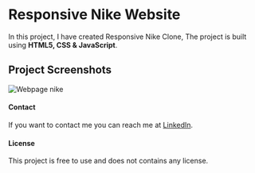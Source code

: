 # Responsive Nike Website

In this project, I have created Responsive Nike Clone, The project is built using **HTML5, CSS & JavaScript**.

## Project Screenshots
![Webpage nike](https://github.com/D-yadu/Nike-Responsive-Ecommerce-website/assets/171766808/e168aef9-08c1-4742-a9f3-a3f5282ff9da)

#### Contact
If you want to contact me you can reach me at [LinkedIn](https://www.linkedin.com/in/d-yadukrishnan-80b141276/).

#### License
This project is free to use and does not contains any license.
